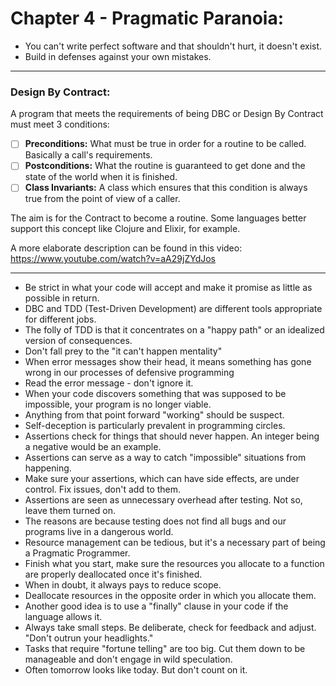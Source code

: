 # Chapter 4 - Pragmatic Paranoia:

- You can't write perfect software and that shouldn't hurt, it doesn't exist.
- Build in defenses against your own mistakes.

---

### Design By Contract:

A program that meets the requirements of being DBC or Design By Contract must meet 3 conditions:

- [ ] **Preconditions:** What must be true in order for a routine to be called. Basically a call's requirements.
- [ ] **Postconditions:** What the routine is guaranteed to get done and the state of the world when it is finished.
- [ ] **Class Invariants:** A class which ensures that this condition is always true from the point of view of a caller.

The aim is for the Contract to become a routine. Some languages better support this concept like Clojure and Elixir, for example.

A more elaborate description can be found in this video: https://www.youtube.com/watch?v=aA29jZYdJos

---

- Be strict in what your code will accept and make it promise as little as possible in return.
- DBC and TDD (Test-Driven Development) are different tools appropriate for different jobs.
- The folly of TDD is that it concentrates on a "happy path" or an idealized version of consequences.
- Don't fall prey to the "it can't happen mentality"
- When error messages show their head, it means something has gone wrong in our processes of defensive programming
- Read the error message - don't ignore it.
- When your code discovers something that was supposed to be impossible, your program is no longer viable.
- Anything from that point forward "working" should be suspect.
- Self-deception is particularly prevalent in programming circles.
- Assertions check for things that should never happen. An integer being a negative would be an example.
- Assertions can serve as a way to catch "impossible" situations from happening.
- Make sure your assertions, which can have side effects, are under control. Fix issues, don't add to them.
- Assertions are seen as unnecessary overhead after testing. Not so, leave them turned on.
- The reasons are because testing does not find all bugs and our programs live in a dangerous world.
- Resource management can be tedious, but it's a necessary part of being a Pragmatic Programmer.
- Finish what you start, make sure the resources you allocate to a function are properly deallocated once it's finished.
- When in doubt, it always pays to reduce scope.
- Deallocate resources in the opposite order in which you allocate them.
- Another good idea is to use a "finally" clause in your code if the language allows it.
- Always take small steps. Be deliberate, check for feedback and adjust. "Don't outrun your headlights."
- Tasks that require "fortune telling" are too big. Cut them down to be manageable and don't engage in wild speculation.
- Often tomorrow looks like today. But don't count on it.
